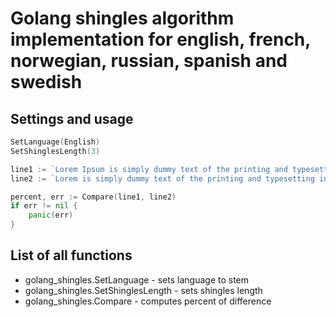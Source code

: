 # Golang shingles algorithm implementation for english, french, norwegian, russian, spanish and swedish

## Settings and usage

```go
SetLanguage(English)
SetShinglesLength(3)

line1 := `Lorem Ipsum is simply dummy text of the printing and typesetting industry. Lorem Ipsum has been the industry's standard dummy text ever since the 1500s, when an unknown printer took a galley of type and scrambled it to make a type specimen book. It has survived not only five centuries, but also the leap into electronic typesetting, remaining essentially unchanged. It was popularised in the 1960s with the release of Letraset sheets containing Lorem Ipsum passages, and more recently with desktop publishing software like Aldus PageMaker including versions of Lorem Ipsum.`
line2 := `Lorem is simply dummy text of the printing and typesetting industry. Lorem Ipsum has been the industry's standard dummy text ever since the 1500s, when an unknown printer took a galley of type and scrambled it to make a type specimen book. It has survived not only five centuries, but also the leap into electronic typesetting, remaining essentially unchanged. It was popularised in the 1960s with the release of Letraset sheets containing Lorem Ipsum passages, and more recently with desktop publishing software like Aldus PageMaker including versions of Lorem Ipsum.`

percent, err := Compare(line1, line2)
if err != nil {
	panic(err)
}
```

## List of all functions

* golang_shingles.SetLanguage - sets language to stem
* golang_shingles.SetShinglesLength - sets shingles length
* golang_shingles.Compare - computes percent of difference